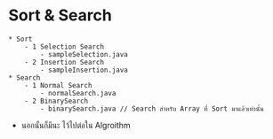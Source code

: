 # Sort & Search 
    * Sort
        - 1 Selection Search
            - sampleSelection.java
        - 2 Insertion Search
            - sampleInsertion.java
    * Search
        - 1 Normal Search
            - normalSearch.java
        - 2 BinarySearch
            - binarySearch.java // Search สำหรับ Array ที่ Sort มาแล้วเท่านั้น 

                
 * นอกนั้นก็มีนะ ไว้ไปต่อใน Algroithm 
 